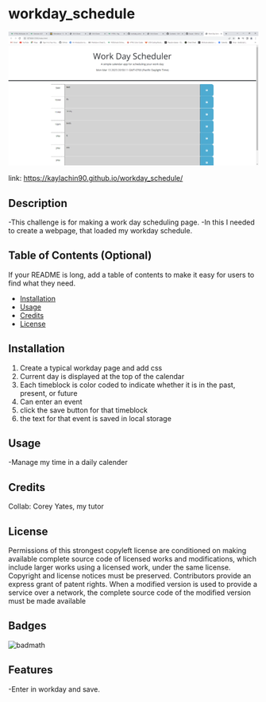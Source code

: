 # workday_schedule

![Screenshot](./images/workday.png)

link: https://kaylachin90.github.io/workday_schedule/

## Description

-This challenge is for making a work day scheduling page.
-In this I needed to create a webpage, that loaded my workday schedule.

## Table of Contents (Optional)

If your README is long, add a table of contents to make it easy for users to find what they need.

- [Installation](#installation)
- [Usage](#usage)
- [Credits](#credits)
- [License](#license)

## Installation

1. Create a typical workday page and add css
2. Current day is displayed at the top of the calendar
3. Each timeblock is color coded to indicate whether it is in the past, present, or future
4. Can enter an event
5. click the save button for that timeblock
6. the text for that event is saved in local storage


## Usage

-Manage my time in a daily calender

## Credits

Collab: Corey Yates, my tutor

## License

Permissions of this strongest copyleft license are conditioned on making available complete source code of licensed works and modifications, which include larger works using a licensed work, under the same license. Copyright and license notices must be preserved. Contributors provide an express grant of patent rights. When a modified version is used to provide a service over a network, the complete source code of the modified version must be made available

## Badges

![badmath](https://img.shields.io/github/languages/top/nielsenjared/badmath)

## Features

-Enter in workday and save.
